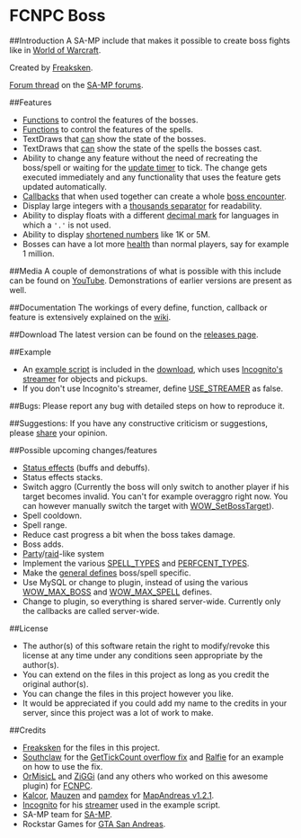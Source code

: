 # FCNPC Boss
##Introduction
A SA-MP include that makes it possible to create boss fights like in [World of Warcraft](https://worldofwarcraft.com/en-us/start).

Created by [Freaksken](http://forum.sa-mp.com/member.php?u=46764).

[Forum thread](http://forum.sa-mp.com/showthread.php?p=3733074) on the [SA-MP forums](http://forum.sa-mp.com/).

##Features
* [Functions](../../wiki/Boss-functions) to control the features of the bosses.
* [Functions](../../wiki/Spell-functions) to control the features of the spells.
* TextDraws that [can](../../wiki/Boss-functions#wow_setbossdisplayrange) show the state of the bosses.
* TextDraws that [can](../../wiki/Boss-functions#wow_setbossdisplayrange) show the state of the spells the bosses cast.
* Ability to change any feature without the need of recreating the boss/spell or waiting for the [update timer](../../wiki/General-defines#wow_update_time) to tick. The change gets executed immediately and any functionality that uses the feature gets updated automatically.
* [Callbacks](../../wiki/Callbacks) that when used together can create a whole [boss encounter](./example/WOWExample.pwn#L192).
* Display large integers with a [thousands separator](../../wiki/General-defines#wow_decimal_mark) for readability.
* Ability to display floats with a different [decimal mark](../../wiki/General-defines#wow_decimal_mark) for languages in which a `'.'` is not used.
* Ability to display [shortened numbers](../../wiki/General-defines#wow_shorten_health) like 1K or 5M.
* Bosses can have a lot more [health](../../wiki/Boss-functions#wow_setbossmaxhealth) than normal players, say for example 1 million.

##Media
A couple of demonstrations of what is possible with this include can be found on [YouTube](https://www.youtube.com/watch?v=SFhR3oi12oY&list=PLoh7sSsjdgnS3PPWbZ350A5eUo2HuyoTc&index=3). Demonstrations of earlier versions are present as well.

##Documentation
The workings of every define, function, callback or feature is extensively explained on the [wiki](../../wiki).

##Download
The latest version can be found on the [releases page](../../releases).

##Example
* An [example script](./example/WOWExample.pwn) is included in the [download](../../releases), which uses [Incognito's streamer](http://forum.sa-mp.com/showthread.php?t=102865) for objects and pickups.
* If you don't use Incognito's streamer, define [USE_STREAMER](./example/WOWExample.pwn#L23) as false.

##Bugs:
Please report any bug with detailed steps on how to reproduce it.

##Suggestions:
If you have any constructive criticism or suggestions, please [share](http://forum.sa-mp.com/showthread.php?p=3733074) your opinion.

##Possible upcoming changes/features
* [Status effects](https://en.wikipedia.org/wiki/Status_effect) (buffs and debuffs).
* Status effects stacks.
* Switch aggro (Currently the boss will only switch to another player if his target becomes invalid. You can't for example overaggro right now. You can however manually switch the target with [WOW_SetBossTarget](../../wiki/Boss-functions#wow_setbosstarget)).
* Spell cooldown.
* Spell range.
* Reduce cast progress a bit when the boss takes damage.
* Boss adds.
* [Party](http://wowwiki.wikia.com/wiki/Party)/[raid](http://wowwiki.wikia.com/wiki/Raid_group)-like system
* Implement the various [SPELL_TYPES](../../wiki/Spell-types) and [PERFCENT_TYPES](../../wiki/Percent-types).
* Make the [general defines](../../wiki/General-defines) boss/spell specific.
* Use MySQL or change to plugin, instead of using the various [WOW_MAX_BOSS](../../wiki/Boss-defines) and [WOW_MAX_SPELL](../../wiki/Spell-defines) defines.
* Change to plugin, so everything is shared server-wide. Currently only the callbacks are called server-wide.

##License
* The author(s) of this software retain the right to modify/revoke this license at any time under any conditions seen appropriate by the author(s).
* You can extend on the files in this project as long as you credit the original author(s).
* You can change the files in this project however you like.
* It would be appreciated if you could add my name to the credits in your server, since this project was a lot of work to make.

##Credits
* [Freaksken](http://forum.sa-mp.com/member.php?u=46764) for the files in this project.
* [Southclaw](http://forum.sa-mp.com/member.php?u=50199) for the [GetTickCount overflow fix](http://pastebin.com/BZyaJpzs) and [Ralfie](http://forum.sa-mp.com/member.php?u=218502) for an example on how to use the fix.
* [OrMisicL](http://forum.sa-mp.com/member.php?u=197901) and [ZiGGi](http://forum.sa-mp.com/member.php?u=36935) (and any others who worked on this awesome plugin) for [FCNPC](http://forum.sa-mp.com/showthread.php?t=428066).
* [Kalcor](http://forum.sa-mp.com/member.php?u=3), [Mauzen](http://forum.sa-mp.com/member.php?u=10237) and [pamdex](http://forum.sa-mp.com/member.php?u=78089) for [MapAndreas v1.2.1](http://forum.sa-mp.com/showthread.php?t=275492).
* [Incognito](http://forum.sa-mp.com/member.php?u=925) for his [streamer](http://forum.sa-mp.com/showthread.php?t=102865) used in the example script.
* SA-MP team for [SA-MP](https://www.sa-mp.com).
* Rockstar Games for [GTA San Andreas](http://www.rockstargames.com/sanandreas).
